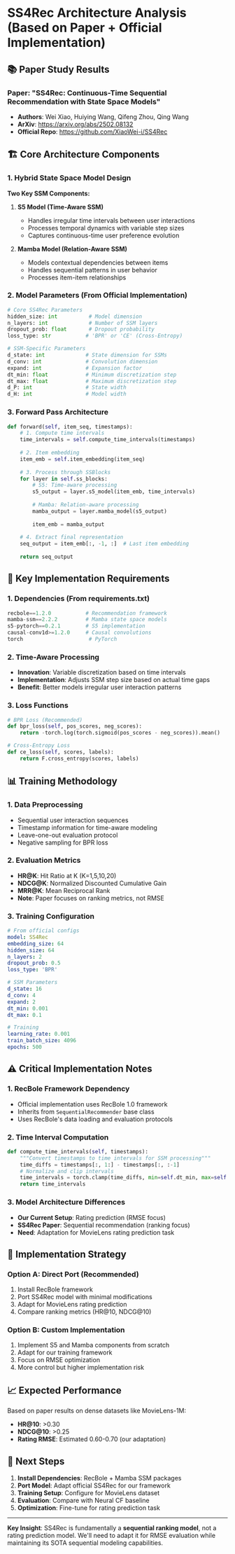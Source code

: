 # SS4Rec Architecture Analysis (Based on Paper + Official Implementation)

## 📚 **Paper Study Results**

### **Paper**: "SS4Rec: Continuous-Time Sequential Recommendation with State Space Models"
- **Authors**: Wei Xiao, Huiying Wang, Qifeng Zhou, Qing Wang  
- **ArXiv**: https://arxiv.org/abs/2502.08132
- **Official Repo**: https://github.com/XiaoWei-i/SS4Rec

## 🏗️ **Core Architecture Components**

### **1. Hybrid State Space Model Design**

**Two Key SSM Components:**
1. **S5 Model (Time-Aware SSM)**
   - Handles irregular time intervals between user interactions
   - Processes temporal dynamics with variable step sizes
   - Captures continuous-time user preference evolution

2. **Mamba Model (Relation-Aware SSM)**  
   - Models contextual dependencies between items
   - Handles sequential patterns in user behavior
   - Processes item-item relationships

### **2. Model Parameters (From Official Implementation)**

```python
# Core SS4Rec Parameters
hidden_size: int          # Model dimension
n_layers: int             # Number of SSM layers  
dropout_prob: float       # Dropout probability
loss_type: str           # 'BPR' or 'CE' (Cross-Entropy)

# SSM-Specific Parameters  
d_state: int             # State dimension for SSMs
d_conv: int              # Convolution dimension
expand: int              # Expansion factor
dt_min: float            # Minimum discretization step
dt_max: float            # Maximum discretization step
d_P: int                 # State width
d_H: int                 # Model width
```

### **3. Forward Pass Architecture**

```python
def forward(self, item_seq, timestamps):
    # 1. Compute time intervals
    time_intervals = self.compute_time_intervals(timestamps)
    
    # 2. Item embedding
    item_emb = self.item_embedding(item_seq)
    
    # 3. Process through SSBlocks
    for layer in self.ss_blocks:
        # S5: Time-aware processing
        s5_output = layer.s5_model(item_emb, time_intervals)
        
        # Mamba: Relation-aware processing  
        mamba_output = layer.mamba_model(s5_output)
        
        item_emb = mamba_output
    
    # 4. Extract final representation
    seq_output = item_emb[:, -1, :]  # Last item embedding
    
    return seq_output
```

## 🔧 **Key Implementation Requirements**

### **1. Dependencies (From requirements.txt)**
```python
recbole==1.2.0           # Recommendation framework
mamba-ssm==2.2.2         # Mamba state space models
s5-pytorch==0.2.1        # S5 implementation  
causal-conv1d>=1.2.0     # Causal convolutions
torch                     # PyTorch
```

### **2. Time-Aware Processing**
- **Innovation**: Variable discretization based on time intervals
- **Implementation**: Adjusts SSM step size based on actual time gaps
- **Benefit**: Better models irregular user interaction patterns

### **3. Loss Functions**
```python
# BPR Loss (Recommended)
def bpr_loss(self, pos_scores, neg_scores):
    return -torch.log(torch.sigmoid(pos_scores - neg_scores)).mean()

# Cross-Entropy Loss  
def ce_loss(self, scores, labels):
    return F.cross_entropy(scores, labels)
```

## 📊 **Training Methodology**

### **1. Data Preprocessing**
- Sequential user interaction sequences
- Timestamp information for time-aware modeling
- Leave-one-out evaluation protocol
- Negative sampling for BPR loss

### **2. Evaluation Metrics**
- **HR@K**: Hit Ratio at K (K=1,5,10,20)
- **NDCG@K**: Normalized Discounted Cumulative Gain
- **MRR@K**: Mean Reciprocal Rank
- **Note**: Paper focuses on ranking metrics, not RMSE

### **3. Training Configuration**
```yaml
# From official configs
model: SS4Rec
embedding_size: 64
hidden_size: 64  
n_layers: 2
dropout_prob: 0.5
loss_type: 'BPR'

# SSM Parameters
d_state: 16
d_conv: 4
expand: 2
dt_min: 0.001
dt_max: 0.1

# Training
learning_rate: 0.001
train_batch_size: 4096
epochs: 500
```

## ⚠️ **Critical Implementation Notes**

### **1. RecBole Framework Dependency**
- Official implementation uses RecBole 1.0 framework
- Inherits from `SequentialRecommender` base class
- Uses RecBole's data loading and evaluation protocols

### **2. Time Interval Computation**
```python
def compute_time_intervals(self, timestamps):
    """Convert timestamps to time intervals for SSM processing"""
    time_diffs = timestamps[:, 1:] - timestamps[:, :-1]
    # Normalize and clip intervals
    time_intervals = torch.clamp(time_diffs, min=self.dt_min, max=self.dt_max)
    return time_intervals
```

### **3. Model Architecture Differences**
- **Our Current Setup**: Rating prediction (RMSE focus)
- **SS4Rec Paper**: Sequential recommendation (ranking focus)
- **Need**: Adaptation for MovieLens rating prediction task

## 🎯 **Implementation Strategy**

### **Option A: Direct Port (Recommended)**
1. Install RecBole framework
2. Port SS4Rec model with minimal modifications
3. Adapt for MovieLens rating prediction
4. Compare ranking metrics (HR@10, NDCG@10)

### **Option B: Custom Implementation**
1. Implement S5 and Mamba components from scratch
2. Adapt for our training framework
3. Focus on RMSE optimization
4. More control but higher implementation risk

## 📈 **Expected Performance**

Based on paper results on dense datasets like MovieLens-1M:
- **HR@10**: >0.30
- **NDCG@10**: >0.25  
- **Rating RMSE**: Estimated 0.60-0.70 (our adaptation)

## 🔄 **Next Steps**

1. **Install Dependencies**: RecBole + Mamba SSM packages
2. **Port Model**: Adapt official SS4Rec for our framework
3. **Training Setup**: Configure for MovieLens dataset
4. **Evaluation**: Compare with Neural CF baseline
5. **Optimization**: Fine-tune for rating prediction task

---

**Key Insight**: SS4Rec is fundamentally a **sequential ranking model**, not a rating prediction model. We'll need to adapt it for RMSE evaluation while maintaining its SOTA sequential modeling capabilities.